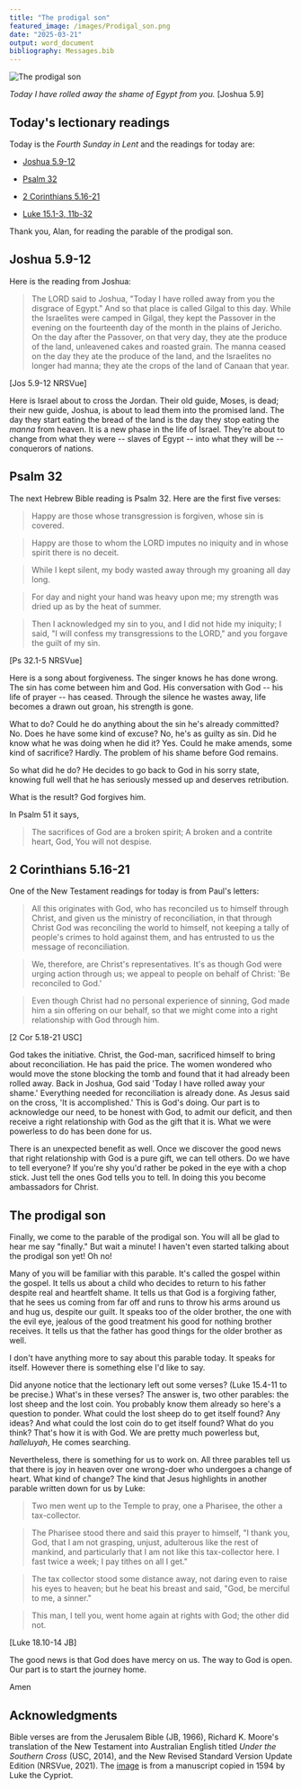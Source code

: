 ```yaml
---
title: "The prodigal son"
featured_image: /images/Prodigal_son.png
date: "2025-03-21"
output: word_document
bibliography: Messages.bib
---
```


![The prodigal son](/images/Prodigal_son.png)

*Today I have rolled away the shame of Egypt from you.* [Joshua 5.9]

## Today's lectionary readings

Today is the *Fourth Sunday in Lent* and the readings for today are:

* [Joshua 5.9-12](https://www.crosswire.org/study/parallelstudy.jsp?key=Joshua+5%3A9#cv)

* [Psalm 32](https://www.crosswire.org/study/parallelstudy.jsp?key=Psalms+32%3A1#cv)

* [2 Corinthians 5.16-21](https://www.crosswire.org/study/parallelstudy.jsp?key=II+Corinthians+5%3A16#cv)

* [Luke 15.1-3, 11b-32](https://www.crosswire.org/study/parallelstudy.jsp?key=Luke+15%3A1#cv)

Thank you, Alan, for reading the parable of the prodigal son.

## Joshua 5.9-12

Here is the reading from Joshua:

> The LORD said to Joshua, "Today I have rolled away from you the disgrace of Egypt." And so that place is called Gilgal to this day. While the Israelites were camped in Gilgal, they kept the Passover in the evening on the fourteenth day of the month in the plains of Jericho. On the day after the Passover, on that very day, they ate the produce of the land, unleavened cakes and roasted grain. The manna ceased on the day they ate the produce of the land, and the Israelites no longer had manna; they ate the crops of the land of Canaan that year.

[Jos 5.9-12 NRSVue]

Here is Israel about to cross the Jordan. Their old guide, Moses, is dead; their new guide, Joshua, is about to lead them into the promised land. The day they start eating the bread of the land is the day they stop eating the *manna* from heaven. It is a new phase in the life of Israel. They're about to change from what they were -- slaves of Egypt -- into what they will be -- conquerors of nations. 

## Psalm 32

The next Hebrew Bible reading is Psalm 32. Here are the first five verses:

> Happy are those whose transgression is forgiven, whose sin is covered.

> Happy are those to whom the LORD imputes no iniquity and in whose spirit there is no deceit.

> While I kept silent, my body wasted away through my groaning all day long.

> For day and night your hand was heavy upon me; my strength was dried up as by the heat of summer.

> Then I acknowledged my sin to you, and I did not hide my iniquity; I said, "I will confess my transgressions to the LORD," and you forgave the guilt of my sin.

[Ps 32.1-5 NRSVue]

Here is a song about forgiveness. The singer knows he has done wrong. The sin has come between him and God. His conversation with God -- his life of prayer -- has ceased. Through the silence he wastes away, life becomes a drawn out groan, his strength is gone.

What to do? Could he do anything about the sin he's already committed? No. Does he have some kind of excuse? No, he's as guilty as sin. Did he know what he was doing when he did it? Yes. Could he make amends, some kind of sacrifice? Hardly. The problem of his shame before God remains.

So what did he do? He decides to go back to God in his sorry state, knowing full well that he has seriously messed up and deserves retribution.

What is the result? God forgives him.

In Psalm 51 it says,

> The sacrifices of God are a broken spirit;
A broken and a contrite heart, God, You will not despise. 

## 2 Corinthians 5.16-21

One of the New Testament readings for today is from Paul's letters:

>  All this originates with God, who has reconciled us to himself through Christ, and given us the ministry of reconciliation, in that through Christ God was reconciling the world to himself, not keeping a tally of people's crimes to hold against them, and has entrusted to us the message of reconciliation.

> We, therefore, are Christ's representatives. It's as though God were urging action through us; we appeal to people on behalf of Christ: 'Be reconciled to God.'

> Even though Christ had no personal experience of sinning, God made him a sin offering on our behalf, so that we might come into a right relationship with God through him.

[2 Cor 5.18-21 USC]

God takes the initiative. Christ, the God-man, sacrificed himself to bring about reconciliation. He has paid the price. The women wondered who would move the stone blocking the tomb and found that it had already been rolled away. Back in Joshua, God said 'Today I have rolled away your shame.' Everything needed for reconciliation is already done. As Jesus said on the cross, 'It is accomplished.' This is God's doing. Our part is to acknowledge our need, to be honest with God, to admit our deficit, and then receive a right relationship with God as the gift that it is. What we were powerless to do has been done for us.

There is an unexpected benefit as well. Once we discover the good news that right relationship with God is a pure gift, we can tell others. Do we have to tell everyone? If you're shy you'd rather be poked in the eye with a chop stick. Just tell the ones God tells you to tell. In doing this you become ambassadors for Christ.

## The prodigal son

Finally, we come to the parable of the prodigal son. You will all be glad to hear me say "finally." But wait a minute! I haven't even started talking about the prodigal son yet! Oh no!

Many of you will be familiar with this parable. It's called the gospel within the gospel. It tells us about a child who decides to return to his father despite real and heartfelt shame. It tells us that God is a forgiving father, that he sees us coming from far off and runs to throw his arms around us and hug us, despite our guilt. It speaks too of the older brother, the one with the evil eye, jealous of the good treatment his good for nothing brother receives. It tells us that the father has good things for the older brother as well.

I don't have anything more to say about this parable today. It speaks for itself. However there is something else I'd like to say.

Did anyone notice that the lectionary left out some verses? (Luke 15.4-11 to be precise.) What's in these verses? The answer is, two other parables: the lost sheep and the lost coin. You probably know them already so here's a question to ponder. What could the lost sheep do to get itself found? Any ideas? And what could the lost coin do to get itself found? What do you think? That's how it is with God. We are pretty much powerless but, *halleluyah*,  He comes searching.

Nevertheless, there is something for us to work on. All three parables tell us that there is joy in heaven over one wrong-doer who undergoes a change of heart. What kind of change? The kind that Jesus highlights in another parable written down for us by Luke:

> Two men went up to the Temple to pray, one a Pharisee, the other a tax-collector.

> The Pharisee stood there and said this prayer to himself, "I thank you, God, that I am not grasping, unjust, adulterous like the rest of mankind, and particularly that I am not like this tax-collector here. I fast twice a week; I pay tithes on all I get."

> The tax collector stood some distance away, not daring even to raise his eyes to heaven; but he beat his breast and said, "God, be merciful to me, a sinner."

> This man, I tell you, went home again at rights with God; the other did not.

[Luke 18.10-14 JB]

The good news is that God does have mercy on us. The way to God is open. Our part is to start the journey home.

Amen

## Acknowledgments

Bible verses are from the Jerusalem Bible (JB, 1966), Richard K. Moore's translation of the New Testament into Australian English titled *Under the Southern Cross* (USC, 2014), and the New Revised Standard Version Update Edition (NRSVue, 2021). The [image](https://diglib.library.vanderbilt.edu/act-imagelink.pl?RC=56113) is from a manuscript copied in 1594 by Luke the Cypriot.
